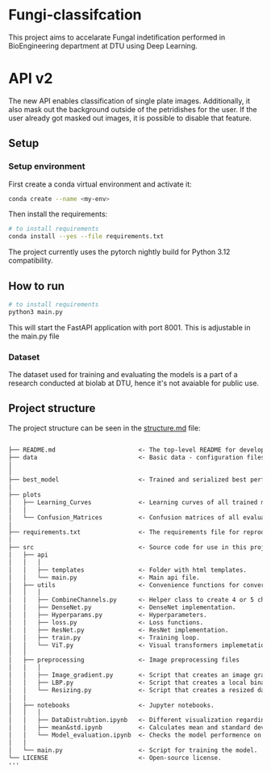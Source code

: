 # Fungi-classifcation

This project aims to accelarate Fungal indetification performed in BioEngineering department at DTU using Deep Learning.

# API v2
The new API enables classification of single plate images. Additionally, it also mask out the background outside of the petridishes for the user. If the user already got masked out images, it is possible to disable that feature.

## Setup

### Setup environment

First create a conda virtual environment and activate it:

```bash
conda create --name <my-env>
```

Then install the requirements:

```bash
# to install requirements
conda install --yes --file requirements.txt
```
The project currently uses the pytorch nightly build for Python 3.12 compatibility.

## How to run

```bash
# to install requirements
python3 main.py
```

This will start the FastAPI application with port 8001. This is adjustable in the main.py file

### Dataset

The dataset used for training and evaluating the models is a part of a research conducted at biolab at DTU, hence it's not avaiable for public use.

## Project structure

The project structure can be seen in the [structure.md](/data/structure.md) file:

```txt

├── README.md                       <- The top-level README for developers using this project.
├── data                            <- Basic data - configuration files, label files.
│
│
├── best_model                      <- Trained and serialized best performing model, model predictions, or model summaries.           
│
├── plots                
│   ├── Learning_Curves             <- Learning curves of all trained models.
│   │
│   └── Confusion_Matrices          <- Confusion matrices of all evaluated models.
│
├── requirements.txt                <- The requirements file for reproducing the analysis environment.
│
├── src                             <- Source code for use in this project.
│   ├── api
│   │   │       
│   │   ├── templates               <- Folder with html templates.
│   │   └── main.py                 <- Main api file.
│   ├── utils                       <- Convenience functions for converting, formatting, etc.
│   │   │
│   │   ├── CombineChannels.py      <- Helper class to create 4 or 5 channel images.
│   │   ├── DenseNet.py             <- DenseNet implementation.
│   │   ├── Hyperparams.py          <- Hyperparameters.
│   │   ├── loss.py                 <- Loss functions.
│   │   ├── ResNet.py               <- ResNet implementation.
│   │   ├── train.py                <- Training loop.
│   │   └── ViT.py                  <- Visual transformers implemetation.
│   │
│   ├── preprocessing               <- Image preprocessing files
│   │   │
│   │   ├── Image_gradient.py       <- Script that creates an image gradient dataset.
│   │   ├── LBP.py                  <- Script that creates a local binary patterns dataset.
│   │   └── Resizing.py             <- Script that creates a resized dataset.
│   │
│   ├── notebooks                   <- Jupyter notebooks.
│   │   │
│   │   ├── DataDistrubtion.ipynb   <- Different visualization regarding the dataset.
│   │   ├── mean&std.ipynb          <- Calculates mean and standard deviation of a dataset.
│   │   └── Model_evaluation.ipynb  <- Checks the model performence on unseen data.
│   │
│   └── main.py                     <- Script for training the model.
└── LICENSE                         <- Open-source license.
'''